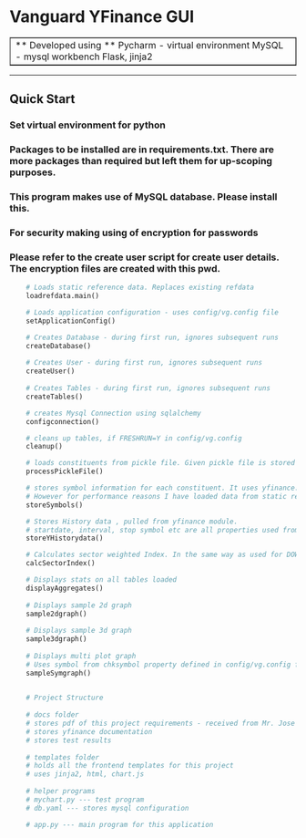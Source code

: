 # Vanguard YFinance GUI

<table border=1 cellpadding=10>
<tr>
<td>
** Developed using **
Pycharm - virtual environment
MySQL - mysql workbench
Flask, jinja2
</td>
</tr>
</table>

---

## Quick Start

### Set virtual environment for python
### Packages to be installed are in requirements.txt. There are more packages than required but left them for up-scoping purposes.
### This program makes use of MySQL database. Please install this.
### For security making using of encryption for passwords
### Please refer to the create user script for create user details. The encryption files are created with this pwd.

```python
    # Loads static reference data. Replaces existing refdata    
    loadrefdata.main()

    # Loads application configuration - uses config/vg.config file
    setApplicationConfig()

    # Creates Database - during first run, ignores subsequent runs
    createDatabase()
    
    # Creates User - during first run, ignores subsequent runs
    createUser()
    
    # Creates Tables - during first run, ignores subsequent runs
    createTables()

    # creates Mysql Connection using sqlalchemy
    configconnection()

    # cleans up tables, if FRESHRUN=Y in config/vg.config
    cleanup()

    # loads constituents from pickle file. Given pickle file is stored in data/constituents_history.pkl file 
    processPickleFile()

    # stores symbol information for each constituent. It uses yfinance.info file. 
    # However for performance reasons I have loaded data from static reference data.
    storeSymbols()

    # Stores History data , pulled from yfinance module. 
    # startdate, interval, stop symbol etc are all properties used from config/vg.config file
    storeYHistorydata()

    # Calculates sector weighted Index. In the same way as used for DOW Price weighted Index
    calcSectorIndex()

    # Displays stats on all tables loaded
    displayAggregates()
    
    # Displays sample 2d graph
    sample2dgraph()
    
    # Displays sample 3d graph
    sample3dgraph()
    
    # Displays multi plot graph
    # Uses symbol from chksymbol property defined in config/vg.config file
    sampleSymgraph()
    

```


```python
    # Project Structure  
    
    # docs folder
    # stores pdf of this project requirements - received from Mr. Jose Arguelles
    # stores yfinance documentation
    # stores test results
    
    # templates folder
    # holds all the frontend templates for this project
    # uses jinja2, html, chart.js
    
    # helper programs
    # mychart.py --- test program
    # db.yaml --- stores mysql configuration

    # app.py --- main program for this application
```

